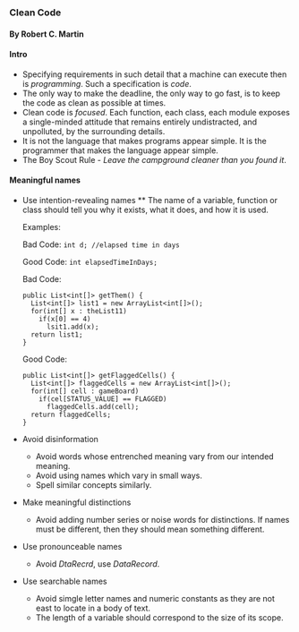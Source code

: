 ### Clean Code
#### By Robert C. Martin

#### Intro

* Specifying requirements in such detail that a machine can execute then is <i>programming</i>. Such a specification is <i>code</i>.
* The only way to make the deadline, the only way to go fast, is to keep the code as clean as possible at times.
* Clean code is <i>focused</i>. Each function, each class, each module exposes a single-minded attitude that remains entirely undistracted, and unpolluted, by the surrounding details.
* It is not the language that makes programs appear simple. It is the programmer that makes the language appear simple.
* The Boy Scout Rule - <i>Leave the campground cleaner than you found it</i>.

#### Meaningful names

* Use intention-revealing names
  ** The name of a variable, function or class should tell you why it exists, what it does, and how it is used.

  Examples:

  Bad Code:
  ```int d; //elapsed time in days```

  Good Code:
  ```int elapsedTimeInDays;```

  Bad Code:
  ```
  public List<int[]> getThem() {
    List<int[]> list1 = new ArrayList<int[]>();
    for(int[] x : theList11)
      if(x[0] == 4)
        lsit1.add(x);
    return list1;
  }
  ```

  Good Code:
  ```
  public List<int[]> getFlaggedCells() {
    List<int[]> flaggedCells = new ArrayList<int[]>();
    for(int[] cell : gameBoard)
      if(cel[STATUS_VALUE] == FLAGGED)
        flaggedCells.add(cell);
    return flaggedCells;
  }
  ```
* Avoid disinformation
  * Avoid words whose entrenched meaning vary from our intended meaning.
  * Avoid using names which vary in small ways.
  * Spell similar concepts similarly.
* Make meaningful distinctions
  * Avoid adding number series or noise words for distinctions. If names must be different, then they should mean something different.
* Use pronounceable names 
  * Avoid <i>DtaRecrd</i>, use <i>DataRecord</i>.
* Use searchable names
  * Avoid simgle letter names and numeric constants as they are not east to locate in a body of text.
  * The length of a variable should correspond to the size of its scope.
